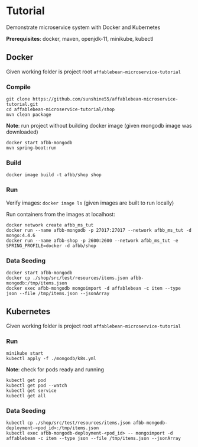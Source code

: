 # Tutorial

Demonstrate microservice system with Docker and Kubernetes

**Prerequisites**: docker, maven, openjdk-11, minikube, kubectl

## Docker

Given working folder is project root `affablebean-microservice-tutorial`

### Compile
```
git clone https://github.com/sunshine55/affablebean-microservice-tutorial.git
cd affablebean-microservice-tutorial/shop
mvn clean package
```

**Note**: run project without building docker image (given mongodb image was downloaded)
```
docker start afbb-mongodb
mvn spring-boot:run
```

### Build

```
docker image build -t afbb/shop shop
```

### Run

Verify images: `docker image ls` (given images are built to run locally)

Run containers from the images at localhost:
```
docker network create afbb_ms_tut
docker run --name afbb-mongodb -p 27017:27017 --network afbb_ms_tut -d mongo:4.4.6
docker run --name afbb-shop -p 2600:2600 --network afbb_ms_tut -e SPRING_PROFILE=docker -d afbb/shop
```

### Data Seeding

```
docker start afbb-mongodb
docker cp ./shop/src/test/resources/items.json afbb-mongodb:/tmp/items.json
docker exec afbb-mongodb mongoimport -d affablebean -c item --type json --file /tmp/items.json --jsonArray
```

## Kubernetes

Given working folder is project root `affablebean-microservice-tutorial`

### Run

```
minikube start
kubectl apply -f ./mongodb/k8s.yml
```

**Note**: check for pods ready and running

```
kubectl get pod
kubectl get pod --watch
kubectl get service
kubectl get all
```

### Data Seeding

```
kubectl cp ./shop/src/test/resources/items.json afbb-mongodb-deployment-<pod_id>:/tmp/items.json
kubectl exec afbb-mongodb-deployment-<pod_id> -- mongoimport -d affablebean -c item --type json --file /tmp/items.json --jsonArray
```